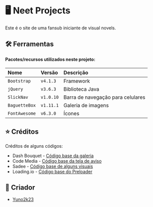 # 🖥 Neet Projects

Este é o site de uma fansub iniciante de visual novels.
## 🛠 Ferramentas

#### Pacotes/recursos utilizados neste projeto:

| Nome | Versão | Descrição |
| :-------- | :------- | :-------------------- |
| `Bootstrap` | `v4.1.3` | Framework |
| `jQuery` | `v3.6.3` | Biblioteca Java |
| `SlickNav` | `v1.0.10` | Barra de navegação para celulares |
| `BaguetteBox` | `v1.11.1` | Galeria de imagens |
| `FontAwesome` | `v6.3.0` | Ícones |

## ⭐ Créditos
Créditos de alguns códigos:

 - Dash Bouquet - [Código base da galeria](https://codepen.io/dashbouquetdevelopment/pen/mBvQrB)
 - Code Media - [Código base da tela de aviso](https://codepen.io/codemediaweb/pen/KKvmBmW)
 - Sadee - [Código base de alguns visuais](https://github.com/codewithsadee/vcard-personal-portfolio)
 - Loading.io - [Código base do Preloader](https://loading.io/css/)

## 👤 Criador
- [Yuno2k23](https://github.com/Yuno2k23)